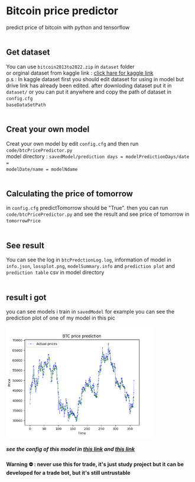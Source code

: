 # Bitcoin price predictor 
predict price of bitcoin with python and tensorflow 
<br><br>

## Get dataset
You can use <code>bitcoin2013to2022.zip</code> in <code>dataset</code> folder<br>
or orginal dataset from kaggle link : <a href='https://www.kaggle.com/tencars/392-crypto-currency-pairs-at-minute-resolution'>click hare for kaggle link</a><br>
p.s : In kaggle dataset first you should edit dataset for using in model but drive link has already been edited.
after downloding dataset put it in <code>dataset/</code> or you can put it anywhere and copy the path of dataset in <code>config.cfg baseDataSetPath</code><br><br>

## Creat your own model
Creat your own model by edit <code>config.cfg</code> and then run <code>code/btcPricePredictor.py</code>
<br>
model directory :  <code>savedModel/prediction days = modelPredictionDays/date = modelDate/name = modelNdame</code><br><br>

## Calculating the price of tomorrow
in <code>config.cfg</code> predictTomorrow should be "True". then you can run <code>code/btcPricePredictor.py</code> and see the result and see price of tomorrow in <code>tomorrowPrice</code><br><br>

## See result
You can see the log in <code>btcPredctionLog.log</code>, information of model in <code>info.json</code>, <code>lossplot.png</code>, <code>modelSummary.info</code> and <code>prediction plot</code> and <code>prediction table</code> csv in model directory
<br><br>

## result i got
you can see models i train in <code>savedModel</code>
for example you can see the prediction plot of one of my model in this pic


<img width="400" alt="image" src="https://github.com/BofSbitCode/bitcoin-price-predictor/blob/main/savedModel/prediction%20days%20%3D%2060/date%20%3D%202022-02-06/name%20%3D%20test-1/prediction%20plot%20_%20testSize%20%3D%20365.png">

##### see the config of this model in <a href = 'https://github.com/BofSbitCode/bitcoin-price-predictor/blob/main/savedModel/prediction%20days%20%3D%2060/date%20%3D%202022-02-06/name%20%3D%20test-1/modelSummary.info'>this link</a> and <a href = 'https://github.com/BofSbitCode/bitcoin-price-predictor/blob/main/savedModel/prediction%20days%20%3D%2060/date%20%3D%202022-02-06/name%20%3D%20test-1/info.json'>this link</a>

#### Warning ⛔  : never use this for trade, it's just study project but it can be developed for a trade bot, but it's still untrustable


